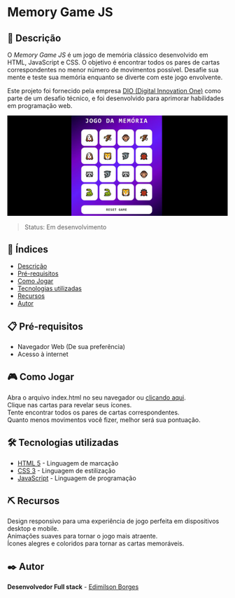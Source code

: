# Memory Game JS

## 📖 Descrição
O *Memory Game JS* é um jogo de memória clássico desenvolvido em HTML, JavaScript e CSS. O objetivo é encontrar todos os pares de cartas correspondentes no menor número de movimentos possível. Desafie sua mente e teste sua memória enquanto se diverte com este jogo envolvente.

Este projeto foi fornecido pela empresa [DIO (Digital Innovation One)](https://www.dio.me/) como parte de um desafio técnico, e foi desenvolvido para aprimorar habilidades em programação web.

![Logo do Projeto](https://github.com/EdimilsonBorges/memory-game-js/blob/main/Jogo%20da%20mem%C3%B3ria.jpg)

> Status: Em desenvolvimento

## 📑 Índices
- [Descrição](#-descrição)
- [Pré-requisitos](#-pré-requisitos)
- [Como Jogar](#-como-jogar)
- [Tecnologias utilizadas](#️-tecnologias-utilizadas)
- [Recursos](#️-recursos)
- [Autor](#️-autor)

## 📋 Pré-requisitos
 - Navegador Web (De sua preferência)
 - Acesso à internet
## 🎮 Como Jogar
Abra o arquivo index.html no seu navegador ou [clicando aqui](https://edimilsonborges.github.io/memory-game-js/).  
Clique nas cartas para revelar seus ícones.  
Tente encontrar todos os pares de cartas correspondentes.  
Quanto menos movimentos você fizer, melhor será sua pontuação.  
## 🛠️ Tecnologias utilizadas
- [HTML 5](https://developer.mozilla.org/pt-BR/docs/Web/HTML) - Linguagem de marcação
- [CSS 3](https://developer.mozilla.org/pt-BR/docs/Web/CSS) - Linguagem de estilização
- [JavaScript](https://developer.mozilla.org/pt-BR/docs/Web/JavaScript) -  Linguagem de programação 
## ⛏️ Recursos
Design responsivo para uma experiência de jogo perfeita em dispositivos desktop e mobile.  
Animações suaves para tornar o jogo mais atraente.  
Ícones alegres e coloridos para tornar as cartas memoráveis.  
## ✒️ Autor
**Desenvolvedor Full stack** - [Edimilson Borges](https://github.com/EdimilsonBorges)

